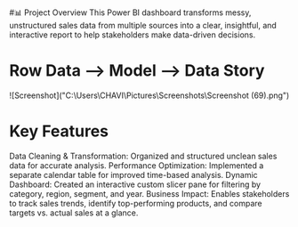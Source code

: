#📊 Project Overview
This Power BI dashboard transforms messy, unstructured sales data from multiple sources into a clear, insightful, and interactive report to help stakeholders make data-driven decisions.

# Row Data --> Model --> Data Story

![Screenshot]("C:\Users\CHAVI\Pictures\Screenshots\Screenshot (69).png")

# Key Features
Data Cleaning & Transformation: Organized and structured unclean sales data for accurate analysis.
Performance Optimization: Implemented a separate calendar table for improved time-based analysis.
Dynamic Dashboard: Created an interactive custom slicer pane for filtering by category, region, segment, and year.
Business Impact: Enables stakeholders to track sales trends, identify top-performing products, and compare targets vs. actual sales at a glance.
